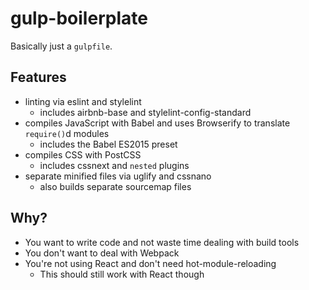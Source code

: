 # gulp-boilerplate

Basically just a `gulpfile`.

## Features

* linting via eslint and stylelint
  * includes airbnb-base and stylelint-config-standard
* compiles JavaScript with Babel and uses Browserify to translate `require()`d modules
  * includes the Babel ES2015 preset
* compiles CSS with PostCSS
  * includes cssnext and `nested` plugins
* separate minified files via uglify and cssnano
  * also builds separate sourcemap files

## Why?

* You want to write code and not waste time dealing with build tools
* You don't want to deal with Webpack
* You're not using React and don't need hot-module-reloading
  * This should still work with React though
